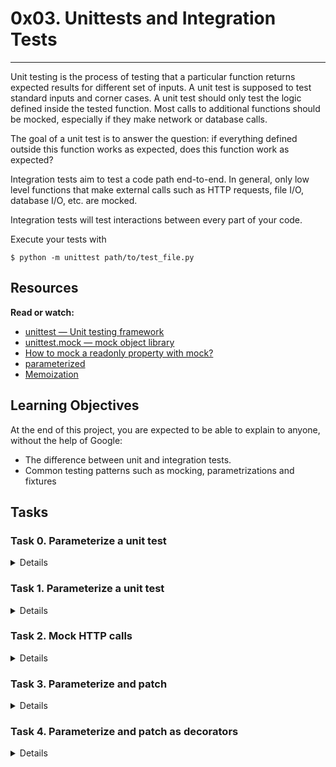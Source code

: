 # 0x03. Unittests and Integration Tests
----
Unit testing is the process of testing that a particular function returns expected results for different set of inputs. A unit test is supposed to test standard inputs and corner cases. A unit test should only test the logic defined inside the tested function. Most calls to additional functions should be mocked, especially if they make network or database calls.

The goal of a unit test is to answer the question: if everything defined outside this function works as expected, does this function work as expected?

Integration tests aim to test a code path end-to-end. In general, only low level functions that make external calls such as HTTP requests, file I/O, database I/O, etc. are mocked.

Integration tests will test interactions between every part of your code.

Execute your tests with
```
$ python -m unittest path/to/test_file.py
```

## Resources
**Read or watch:**

* [unittest — Unit testing framework](https://docs.python.org/3/library/unittest.html)
* [unittest.mock — mock object library](https://docs.python.org/3/library/unittest.mock.html)
* [How to mock a readonly property with mock?](https://stackoverflow.com/questions/11836436/how-to-mock-a-readonly-property-with-mock)
* [parameterized](https://pypi.org/project/parameterized/)
* [Memoization](https://en.wikipedia.org/wiki/Memoization)

## Learning Objectives
At the end of this project, you are expected to be able to explain to anyone, without the help of Google:

* The difference between unit and integration tests.
* Common testing patterns such as mocking, parametrizations and fixtures

## Tasks

### Task 0. Parameterize a unit test
<Details>
Familiarize yourself with the utils.access_nested_map function and understand its purpose. Play with it in the Python console to make sure you understand.

In this task you will write the first unit test for utils.access_nested_map.

Create a TestAccessNestedMap class that inherits from unittest.TestCase.

Implement the TestAccessNestedMap.test_access_nested_map method to test that the method returns what it is supposed to.

Decorate the method with @parameterized.expand to test the function for following inputs:
```
nested_map={"a": 1}, path=("a",)
nested_map={"a": {"b": 2}}, path=("a",)
nested_map={"a": {"b": 2}}, path=("a", "b")
```
For each of these inputs, test with assertEqual that the function returns the expected result.

The body of the test method should not be longer than 2 lines.
</Details>

### Task 1. Parameterize a unit test
<Details>
Implement TestAccessNestedMap.test_access_nested_map_exception. Use the assertRaises context manager to test that a KeyError is raised for the following inputs (use @parameterized.expand):
```
nested_map={}, path=("a",)
nested_map={"a": 1}, path=("a", "b")
```
Also make sure that the exception message is as expected.
</Details>

### Task 2. Mock HTTP calls
<Details>
Familiarize yourself with the utils.get_json function.

Define the TestGetJson(unittest.TestCase) class and implement the TestGetJson.test_get_json method to test that utils.get_json returns the expected result.

We don’t want to make any actual external HTTP calls. Use unittest.mock.patch to patch requests.get. Make sure it returns a Mock object with a json method that returns test_payload which you parametrize alongside the test_url that you will pass to get_json with the following inputs:
```
test_url="http://example.com", test_payload={"payload": True}
test_url="http://holberton.io", test_payload={"payload": False}
```
Test that the mocked get method was called exactly once (per input) with test_url as argument.

Test that the output of get_json is equal to test_payload.
</Details>

### Task 3. Parameterize and patch
<Details>
Read about memoization and familiarize yourself with the utils.memoize decorator.

Implement the TestMemoize(unittest.TestCase) class with a test_memoize method.

Inside test_memoize, define following class
```
class TestClass:

    def a_method(self):
        return 42

    @memoize
    def a_property(self):
        return self.a_method()
```
Use unittest.mock.patch to mock a_method. Test that when calling a_property twice, the correct result is returned but a_method is only called once using assert_called_once.
</Details>

### Task 4. Parameterize and patch as decorators
<Details>
Familiarize yourself with the client.GithubOrgClient class.

In a new test_client.py file, declare the TestGithubOrgClient(unittest.TestCase) class and implement the test_org method.

This method should test that GithubOrgClient.org returns the correct value.

Use @patch as a decorator to make sure get_json is called once with the expected argument but make sure it is not executed.

Use @parameterized.expand as a decorator to parametrize the test with a couple of org examples to pass to GithubOrgClient, in this order:

google
abc
Of course, no external HTTP calls should be made.
</Details>
